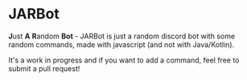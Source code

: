 # JARBot

**J**ust **A** **R**andom **Bot** - JARBot is just a random discord bot with some random commands, made with javascript (and not with Java/Kotlin).

It's a work in progress and if you want to add a command, feel free to submit a pull request!
